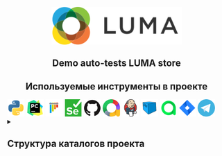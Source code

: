 <a href="https://magento.softwaretestingboard.com/"> <img 
src="resources/images/logo.svg" style="display: block; margin: 0 auto; width: 300px;
"></a>
<h2 align="center"> Demo auto-tests LUMA store </h2>
<h2 align="center"> Используемые инструменты в проекте </h2>

<div class="image-container">
    <img src="resources/icons/python.svg" height="40">
    <img src="resources/icons/pycharm.svg" height="40">
    <img src="resources/icons/pytest.svg" height="40">
    <img src="resources/icons/selenium.svg" height="40">
    <img src="resources/icons/github.svg" height="40">
    <img src="resources/icons/allure-report.svg" height="40">
    <img src="resources/icons/jenkins.svg" height="40">
    <img src="resources/icons/selenoid.svg" height="40">
    <img src="resources/icons/allure_testops.svg" height="40">
    <img src="resources/icons/jira.svg" height="40">
    <img src="resources/icons/telegram.svg" height="40">
</div>


<details>
    <summary><h2>Структура каталогов проекта</h2></summary>
      <ul>
        <li><code>pages</code>Модули (классы страниц сайта и их методы)</li>
        <li><code>resources</code>Ресурсы (иконки, скриншоты, gif)</li>
        <li><code>tests</code>Тесты</li>
        <li><code>user</code>Несколько типов юзеров для тестов</li>
        <li><code>utils</code>Вспомогательные функции для работы с вложенями</li>
        <li><code>pytest.ini</code>Файл настроек и параметров тестирования</li>
        <li><code>requirements.txt</code>Файл с требованиями к проекту</li>
      </ul>
</details>



